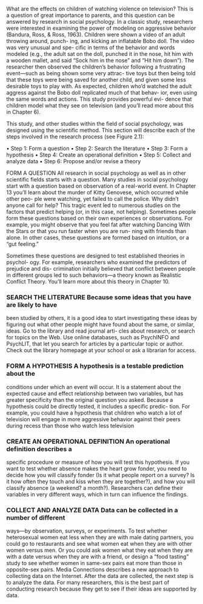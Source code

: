 What are the effects on children of watching violence on television? This is a
question of great importance to parents, and this question can be answered by
research in social psychology. In a classic study, researchers were interested
in examining the power of modeling on aggressive behavior (Bandura, Ross,
& Ross, 1963). Children were shown a video of an adult throwing around,
punch- ing, and kicking an inflatable Bobo doll. The video was very unusual
and spe- cific in terms of the behavior and words modeled (e.g., the adult
sat on the doll, punched it in the nose, hit him with a wooden mallet, and
said “Sock him in the nose” and “Hit him down”). The researcher then
observed the children’s behavior following a frustrating event—such as
being shown some very attrac- tive toys but then being told that these toys
were being saved for another child, and given some less desirable toys to
play with. As expected, children who’d watched the adult aggress against
the Bobo doll replicated much of that behav- ior, even using the same words
and actions. This study provides powerful evi- dence that children model
what they see on television (and you’ll read more about this in Chapter 6).

This study, and other studies within the field of social psychology, was
designed using the scientific method. This section will describe each of
the steps involved in the research process (see Figure 2.1):

• Step 1: Form a question • Step 2: Search the literature • Step 3:
Form a hypothesis • Step 4: Create an operational definition • Step 5:
Collect and analyze data • Step 6: Propose and/or revise a theory

FORM A QUESTION All research in social psychology as well as in other
scientific fields starts with a question. Many studies in social psychology
start with a question based on observation of a real-world event. In Chapter
13 you’ll learn about the murder of Kitty Genovese, which occurred while
other peo- ple were watching, yet failed to call the police. Why didn’t
anyone call for help? This tragic event led to numerous studies on the factors
that predict helping (or, in this case, not helping). Sometimes people form
these questions based on their own experiences or observations. For example,
you might observe that you feel fat after watching Dancing With the Stars or
that you run faster when you are run- ning with friends than alone. In other
cases, these questions are formed based on intuition, or a “gut feeling.”


Sometimes these questions are designed to test established theories in psychol-
ogy. For example, researchers who examined the predictors of prejudice and dis-
crimination initially believed that conflict between people in different groups
led to such behaviors—a theory known as Realistic Conflict Theory. You’ll
learn more about this theory in Chapter 10.


### SEARCH THE LITERATURE Because some ideas that you have are likely to have
been studied by others, it is a good idea to start investigating these ideas
by figuring out what other people might have found about the same, or similar,
ideas. Go to the library and read journal arti- cles about research, or search
for topics on the Web. Use online databases, such as PsychINFO and PsychLIT,
that let you search for articles by a particular topic or author. Check out
the library homepage at your school or ask a librarian for access.


### FORM A HYPOTHESIS A hypothesis is a testable prediction about the
conditions under which an event will occur. It is a statement about the
expected cause and effect relationship between two variables, but has greater
specificity than the original question you asked. Because a hypothesis could
be directly tested, it includes a specific predic- tion. For example, you
could have a hypothesis that children who watch a lot of television will
engage in more aggressive behavior against their peers during recess than
those who watch less television


### CREATE AN OPERATIONAL DEFINITION An operational definition describes a
specific procedure or measure of how you will test this hypothesis. If you
want to test whether absence makes the heart grow fonder, you need to decide
how you will classify fonder (Is it what people report on a survey? Is it how
often they touch and kiss when they are together?), and how you will classify
absence (a weekend? a month?). Researchers can define their variables in
very different ways, which in turn can influence the findings.


### COLLECT AND ANALYZE DATA Data can be collected in a number of different
ways—by observation, surveys, or experiments. To test whether heterosexual
women eat less when they are with male dating partners, you could go to
restaurants and see what women eat when they are with other women versus
men. Or you could ask women what they eat when they are with a date versus
when they are with a friend, or design a “food tasting” study to see
whether women in same-sex pairs eat more than those in opposite-sex pairs.
Media Connections describes a new approach to collecting data on the Internet.
After the data are collected, the next step is to analyze the data. For many
researchers, this is the best part of conducting research because they get
to see if their ideas are supported by data.
